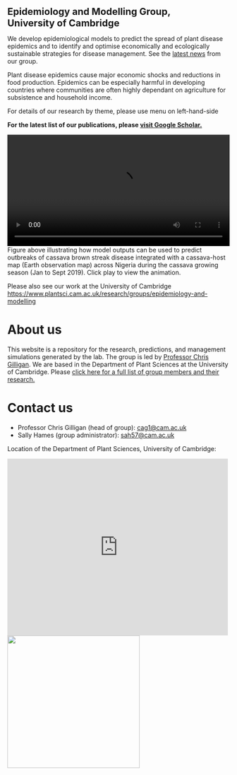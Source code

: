 <span style="font-size:16pt;font-weight:bold">Epidemiology and Modelling Group, <br>University of Cambridge</span>

We develop epidemiological models to predict the spread of plant disease epidemics and to identify and optimise economically and ecologically sustainable strategies for disease management. See the [latest news](news.md) from our group.

Plant disease epidemics cause major economic shocks and reductions in food production. Epidemics can be especially harmful in developing countries where communities are often highly dependant on agriculture for subsistence and household income. 

For details of our research by theme, please use menu on left-hand-side

**For the latest list of our publications, please [visit Google Scholar.](https://scholar.google.co.uk/citations?hl=en&user=GriJOGgAAAAJ&view_op=list_works&sortby=pubdate)**

<video width="100%" controls>
<source src="images/MOV_scenario_8_case_0_job0.mp4?dl=0" type="video/mp4">
</video>
Figure above illustrating how model outputs can be used to predict outbreaks of cassava brown streak disease integrated with a cassava-host map (Earth observation map) across Nigeria during the cassava growing season (Jan to Sept 2019). Click play to view the animation.

Please also see our work at the University of Cambridge
https://www.plantsci.cam.ac.uk/research/groups/epidemiology-and-modelling

# About us

This website is a repository for the research, predictions, and management simulations generated by the lab. The group is led by [Professor Chris Gilligan](https://www.plantsci.cam.ac.uk/directory/gilligan-chris). We are based in the Department of Plant Sciences at the University of Cambridge. Please [click here for a full list of group members and their research.](people.md)

# Contact us

- Professor Chris Gilligan (head of group): [cag1@cam.ac.uk](mailto:cag1@cam.ac.uk)
- Sally Hames (group administrator): [sah57@cam.ac.uk](mailto:sah57@cam.ac.uk)

Location of the Department of Plant Sciences, University of Cambridge:

<iframe src="https://www.google.com/maps/embed?pb=!1m14!1m8!1m3!1d9780.973635628978!2d0.1215365!3d52.202624!3m2!1i1024!2i768!4f13.1!3m3!1m2!1s0x0%3A0xeed3c7024087483e!2sDepartment+of+Plant+Sciences%2C+University+of+Cambridge!5e0!3m2!1sen!2suk!4v1549911810214" width="500" height="400" frameborder="0" style="border:0" allowfullscreen></iframe>

<br>

<img src="../images/cam.jpg" width="300"/>
